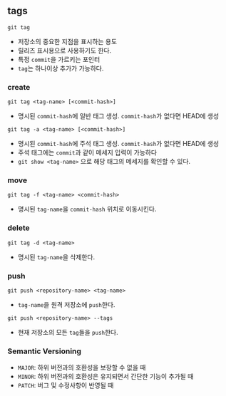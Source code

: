 ## tags

```shell
git tag
```

- 저장소의 중요한 지점을 표시하는 용도
- 릴리즈 표시용으로 사용하기도 한다.
- 특정 `commit`을 가르키는 포인터
- `tag`는 하나이상 추가가 가능하다.

### create

```shell
git tag <tag-name> [<commit-hash>]
```

- 명시된 `commit-hash`에 일반 태그 생성. `commit-hash`가 없다면 HEAD에 생성

```shell
git tag -a <tag-name> [<commit-hash>]
```

- 명시된 `commit-hash`에 주석 태그 생성. `commit-hash`가 없다면 HEAD에 생성
- 주석 태그에는 `commit`과 같이 메세지 입력이 가능하다
- `git show <tag-name>` 으로 해당 태그의 메세지를 확인할 수 있다.

### move

```shell
git tag -f <tag-name> <commit-hash>
```

- 명시된 `tag-name`을 `commit-hash` 위치로 이동시킨다.

### delete

```shell
git tag -d <tag-name>
```

- 명시된 `tag-name`을 삭제한다.

### push

```shell
git push <repository-name> <tag-name>
```

- `tag-name`을 원격 저장소에 `push`한다.

```shell
git push <repository-name> --tags
```

- 현재 저장소의 모든 `tag`들을 `push`한다.

### Semantic Versioning

- `MAJOR`: 하위 버전과의 호환성을 보장할 수 없을 때
- `MINOR`: 하위 버전과의 호환성은 유지되면서 간단한 기능이 추가될 때
- `PATCH`: 버그 및 수정사항이 반영될 때
